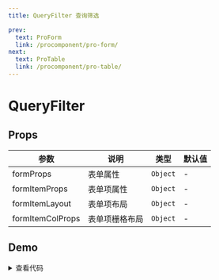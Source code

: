 ```yaml
---
title: QueryFilter 查询筛选

prev:
  text: ProForm
  link: /procomponent/pro-form/ 
next:
  text: ProTable
  link: /procomponent/pro-table/
---
```




<script setup>
import demo from './demo.vue'
</script>

# QueryFilter

## Props
| 参数 | 说明 | 类型 | 默认值 |
| --- | --- | --- | --- |
| formProps | 表单属性 | `Object` | - |
| formItemProps | 表单项属性 | `Object` | - |
| formItemLayout | 表单项布局 | `Object` | - |
| formItemColProps | 表单项栅格布局 | `Object` | - |

## Demo

<ClientOnly>
    <demo />
</ClientOnly>

<details>
<summary>查看代码</summary>

<<< @/procomponent/query-filter/demo.vue
</details>
